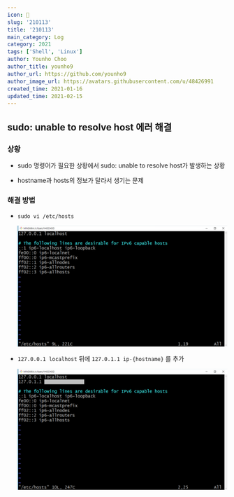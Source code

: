 ```yaml
---
icon: 📆
slug: '210113'
title: '210113'
main_category: Log
category: 2021
tags: ['Shell', 'Linux']
author: Younho Choo
author_title: younho9
author_url: https://github.com/younho9
author_image_url: https://avatars.githubusercontent.com/u/48426991
created_time: 2021-01-16
updated_time: 2021-02-15
---
```


## sudo: unable to resolve host 에러 해결

### 상황

- sudo 명령어가 필요한 상황에서 sudo: unable to resolve host가 발생하는 상황

- hostname과 hosts의 정보가 달라서 생기는 문제

### 해결 방법

- `sudo vi /etc/hosts`

  ![2021-01-16-210113-image-0](./images/2021-01-16-210113-image-0.png)

- `127.0.0.1 localhost` 뒤에 `127.0.1.1 ip-{hostname}` 를 추가

  ![2021-01-16-210113-image-1](./images/2021-01-16-210113-image-1.png)

   <br />
